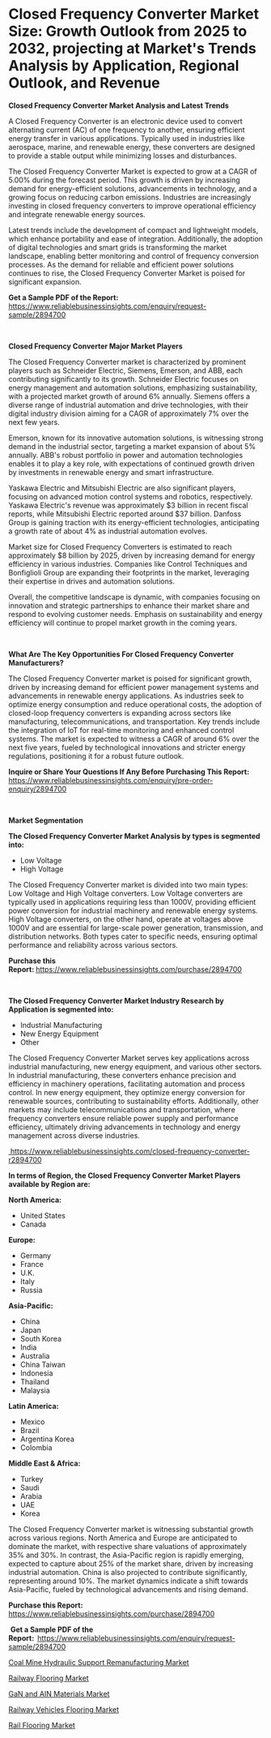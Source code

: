 <p><h1>Closed Frequency Converter Market Size: Growth Outlook from 2025 to 2032, projecting at Market's Trends Analysis by Application, Regional Outlook, and Revenue</h1></p><p><strong>Closed Frequency Converter Market Analysis and Latest Trends</strong></p>
<p><p>A Closed Frequency Converter is an electronic device used to convert alternating current (AC) of one frequency to another, ensuring efficient energy transfer in various applications. Typically used in industries like aerospace, marine, and renewable energy, these converters are designed to provide a stable output while minimizing losses and disturbances.</p><p>The Closed Frequency Converter Market is expected to grow at a CAGR of 5.00% during the forecast period. This growth is driven by increasing demand for energy-efficient solutions, advancements in technology, and a growing focus on reducing carbon emissions. Industries are increasingly investing in closed frequency converters to improve operational efficiency and integrate renewable energy sources. </p><p>Latest trends include the development of compact and lightweight models, which enhance portability and ease of integration. Additionally, the adoption of digital technologies and smart grids is transforming the market landscape, enabling better monitoring and control of frequency conversion processes. As the demand for reliable and efficient power solutions continues to rise, the Closed Frequency Converter Market is poised for significant expansion.</p></p>
<p><strong>Get a Sample PDF of the Report:&nbsp;</strong> <a href="https://www.reliablebusinessinsights.com/enquiry/request-sample/2894700?utm_campaign=63&utm_medium=2&utm_source=Github&utm_content=ia&utm_term=15032025&utm_id=closed-frequency-converter">https://www.reliablebusinessinsights.com/enquiry/request-sample/2894700</a></p>
<p>&nbsp;</p>
<p><strong>Closed Frequency Converter Major Market Players</strong></p>
<p><p>The Closed Frequency Converter market is characterized by prominent players such as Schneider Electric, Siemens, Emerson, and ABB, each contributing significantly to its growth. Schneider Electric focuses on energy management and automation solutions, emphasizing sustainability, with a projected market growth of around 6% annually. Siemens offers a diverse range of industrial automation and drive technologies, with their digital industry division aiming for a CAGR of approximately 7% over the next few years.</p><p>Emerson, known for its innovative automation solutions, is witnessing strong demand in the industrial sector, targeting a market expansion of about 5% annually. ABB's robust portfolio in power and automation technologies enables it to play a key role, with expectations of continued growth driven by investments in renewable energy and smart infrastructure.</p><p>Yaskawa Electric and Mitsubishi Electric are also significant players, focusing on advanced motion control systems and robotics, respectively. Yaskawa Electric's revenue was approximately $3 billion in recent fiscal reports, while Mitsubishi Electric reported around $37 billion. Danfoss Group is gaining traction with its energy-efficient technologies, anticipating a growth rate of about 4% as industrial automation evolves.</p><p>Market size for Closed Frequency Converters is estimated to reach approximately $8 billion by 2025, driven by increasing demand for energy efficiency in various industries. Companies like Control Techniques and Bonfiglioli Group are expanding their footprints in the market, leveraging their expertise in drives and automation solutions.</p><p>Overall, the competitive landscape is dynamic, with companies focusing on innovation and strategic partnerships to enhance their market share and respond to evolving customer needs. Emphasis on sustainability and energy efficiency will continue to propel market growth in the coming years.</p></p>
<p>&nbsp;</p>
<p><strong>What Are The Key Opportunities For Closed Frequency Converter Manufacturers?</strong></p>
<p><p>The Closed Frequency Converter market is poised for significant growth, driven by increasing demand for efficient power management systems and advancements in renewable energy applications. As industries seek to optimize energy consumption and reduce operational costs, the adoption of closed-loop frequency converters is expanding across sectors like manufacturing, telecommunications, and transportation. Key trends include the integration of IoT for real-time monitoring and enhanced control systems. The market is expected to witness a CAGR of around 6% over the next five years, fueled by technological innovations and stricter energy regulations, positioning it for a robust future outlook.</p></p>
<p><strong>Inquire or Share Your Questions If Any Before Purchasing This Report:</strong> <a href="https://www.reliablebusinessinsights.com/enquiry/pre-order-enquiry/2894700?utm_campaign=63&utm_medium=2&utm_source=Github&utm_content=ia&utm_term=15032025&utm_id=closed-frequency-converter">https://www.reliablebusinessinsights.com/enquiry/pre-order-enquiry/2894700</a></p>
<p>&nbsp;</p>
<p><strong>Market Segmentation</strong></p>
<p><strong>The Closed Frequency Converter Market Analysis by types is segmented into:</strong></p>
<p><ul><li>Low Voltage</li><li>High Voltage</li></ul></p>
<p><p>The Closed Frequency Converter market is divided into two main types: Low Voltage and High Voltage converters. Low Voltage converters are typically used in applications requiring less than 1000V, providing efficient power conversion for industrial machinery and renewable energy systems. High Voltage converters, on the other hand, operate at voltages above 1000V and are essential for large-scale power generation, transmission, and distribution networks. Both types cater to specific needs, ensuring optimal performance and reliability across various sectors.</p></p>
<p><strong>Purchase this Report:&nbsp;</strong><a href="https://www.reliablebusinessinsights.com/purchase/2894700?utm_campaign=63&utm_medium=2&utm_source=Github&utm_content=ia&utm_term=15032025&utm_id=closed-frequency-converter">https://www.reliablebusinessinsights.com/purchase/2894700</a></p>
<p>&nbsp;</p>
<p><strong>The Closed Frequency Converter Market Industry Research by Application is segmented into:</strong></p>
<p><ul><li>Industrial Manufacturing</li><li>New Energy Equipment</li><li>Other</li></ul></p>
<p><p>The Closed Frequency Converter Market serves key applications across industrial manufacturing, new energy equipment, and various other sectors. In industrial manufacturing, these converters enhance precision and efficiency in machinery operations, facilitating automation and process control. In new energy equipment, they optimize energy conversion for renewable sources, contributing to sustainability efforts. Additionally, other markets may include telecommunications and transportation, where frequency converters ensure reliable power supply and performance efficiency, ultimately driving advancements in technology and energy management across diverse industries.</p></p>
<p><a href="https://www.reliablebusinessinsights.com/closed-frequency-converter-r2894700?utm_campaign=63&utm_medium=2&utm_source=Github&utm_content=ia&utm_term=15032025&utm_id=closed-frequency-converter">&nbsp;https://www.reliablebusinessinsights.com/closed-frequency-converter-r2894700</a></p>
<p><strong>In terms of Region, the Closed Frequency Converter Market Players available by Region are:</strong></p>
<p>
    <p> <strong> North America: </strong>
        <ul>
            <li>United States</li>
            <li>Canada</li>
        </ul>
        </p> 
    <p> <strong> Europe: </strong>
        <ul>
            <li>Germany</li>
            <li>France</li>
            <li>U.K.</li>
            <li>Italy</li>
            <li>Russia</li>
        </ul>
        </p> 
    <p> <strong> Asia-Pacific: </strong>
        <ul>
            <li>China</li>
            <li>Japan</li>
            <li>South Korea</li>
            <li>India</li>
            <li>Australia</li>
            <li>China Taiwan</li>
            <li>Indonesia</li>
            <li>Thailand</li>
            <li>Malaysia</li>
        </ul>
        </p> 
    <p> <strong> Latin America: </strong>
        <ul>
            <li>Mexico</li>
            <li>Brazil</li>
            <li>Argentina Korea</li>
            <li>Colombia</li>
        </ul>
        </p> 
    <p> <strong> Middle East & Africa: </strong>
        <ul>
            <li>Turkey</li>
            <li>Saudi</li>
            <li>Arabia</li>
            <li>UAE</li>
            <li>Korea</li>
        </ul>
    </p>
    </p>
<p><p>The Closed Frequency Converter market is witnessing substantial growth across various regions. North America and Europe are anticipated to dominate the market, with respective share valuations of approximately 35% and 30%. In contrast, the Asia-Pacific region is rapidly emerging, expected to capture about 25% of the market share, driven by increasing industrial automation. China is also projected to contribute significantly, representing around 10%. The market dynamics indicate a shift towards Asia-Pacific, fueled by technological advancements and rising demand.</p></p>
<p><strong>Purchase this Report: </strong><a href="https://www.reliablebusinessinsights.com/purchase/2894700?utm_campaign=63&utm_medium=2&utm_source=Github&utm_content=ia&utm_term=15032025&utm_id=closed-frequency-converter">https://www.reliablebusinessinsights.com/purchase/2894700</a></p>
<p>&nbsp;<strong>Get a Sample PDF of the Report:&nbsp;&nbsp;</strong><a href="https://www.reliablebusinessinsights.com/enquiry/request-sample/2894700?utm_campaign=63&utm_medium=2&utm_source=Github&utm_content=ia&utm_term=15032025&utm_id=closed-frequency-converter">https://www.reliablebusinessinsights.com/enquiry/request-sample/2894700</a></p>
<p><strong></strong></p>
<p><p><a href="https://github.com/ygfu6u/Market-Research-Report-List-2/blob/main/coal-mine-hydraulic-support-remanufacturing-market.md?utm_campaign=63&utm_medium=2&utm_source=Github&utm_content=ia&utm_term=15032025&utm_id=closed-frequency-converter">Coal Mine Hydraulic Support Remanufacturing Market</a></p><p><a href="https://github.com/mahnoor2003/Market-Research-Report-List-7/blob/main/railway-flooring-market.md?utm_campaign=63&utm_medium=2&utm_source=Github&utm_content=ia&utm_term=15032025&utm_id=closed-frequency-converter">Railway Flooring Market</a></p><p><a href="https://github.com/oatisorenscl/Market-Research-Report-List-1/blob/main/gan-and-ain-materials-market.md?utm_campaign=63&utm_medium=2&utm_source=Github&utm_content=ia&utm_term=15032025&utm_id=closed-frequency-converter">GaN and AIN Materials Market</a></p><p><a href="https://github.com/norbyboyse4d/Market-Research-Report-List-1/blob/main/railway-vehicles-flooring-market.md?utm_campaign=63&utm_medium=2&utm_source=Github&utm_content=ia&utm_term=15032025&utm_id=closed-frequency-converter">Railway Vehicles Flooring Market</a></p><p><a href="https://github.com/BryceTownsendr/Market-Research-Report-List-7/blob/main/rail-flooring-market.md?utm_campaign=63&utm_medium=2&utm_source=Github&utm_content=ia&utm_term=15032025&utm_id=closed-frequency-converter">Rail Flooring Market</a></p></p>
